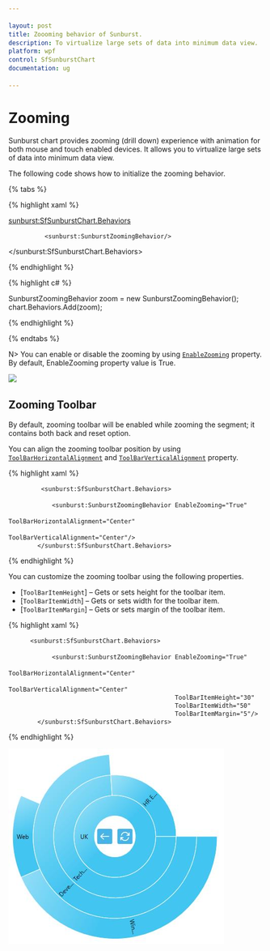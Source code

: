 ```yaml
---

layout: post
title: Zoooming behavior of Sunburst.
description: To virtualize large sets of data into minimum data view.
platform: wpf 
control: SfSunburstChart 
documentation: ug

---
```


# Zooming

Sunburst chart provides zooming (drill down) experience with animation for both mouse and touch enabled devices. It allows you to virtualize large sets of data into minimum data view. 

The following code shows how to initialize the zooming behavior.

{% tabs %}

{% highlight xaml %}

 <sunburst:SfSunburstChart.Behaviors>

              <sunburst:SunburstZoomingBehavior/>

 </sunburst:SfSunburstChart.Behaviors>

{% endhighlight %}

{% highlight c# %}

SunburstZoomingBehavior zoom = new SunburstZoomingBehavior();
chart.Behaviors.Add(zoom);

{% endhighlight %}

{% endtabs %}

N> You can enable or disable the zooming by using [`EnableZooming`]() property. By default, EnableZooming property value is True.

![](Zooming_images/Zooming_img1.jpeg)


## Zooming Toolbar

By default, zooming toolbar will be enabled while zooming the segment; it contains both back and reset option.

You can align the zooming toolbar position by using [`ToolBarHorizontalAlignment`]() and [`ToolBarVerticalAlignment`]() property.

{% highlight xaml %}

             <sunburst:SfSunburstChart.Behaviors>

                <sunburst:SunburstZoomingBehavior EnableZooming="True"
                                                    ToolBarHorizontalAlignment="Center"
                                                  ToolBarVerticalAlignment="Center"/>
            </sunburst:SfSunburstChart.Behaviors>

{% endhighlight %}

You can customize the zooming toolbar using the following properties.

* [`ToolBarItemHeight`] – Gets or sets height for the toolbar item.
* [`ToolBarItemWidth`] – Gets or sets width for the toolbar item.
* [`ToolBarItemMargin`] – Gets or sets margin of the toolbar item.

{% highlight xaml %}

          <sunburst:SfSunburstChart.Behaviors>

                <sunburst:SunburstZoomingBehavior EnableZooming="True"
                                                  ToolBarHorizontalAlignment="Center"
                                                  ToolBarVerticalAlignment="Center"
                                                  ToolBarItemHeight="30"
                                                  ToolBarItemWidth="50"
                                                  ToolBarItemMargin="5"/>
            </sunburst:SfSunburstChart.Behaviors>

{% endhighlight %}

![](Zooming_images/Zooming_img2.jpeg)


